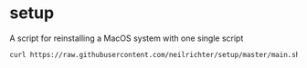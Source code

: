 # setup
A script for reinstalling a MacOS system with one single script

```sh
curl https://raw.githubusercontent.com/neilrichter/setup/master/main.sh | sh
```